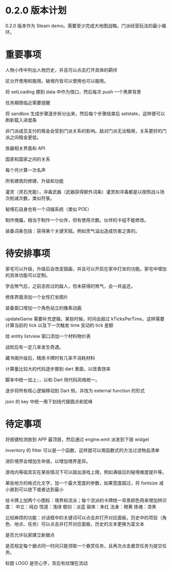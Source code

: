 # 0.2.0 版本计划

0.2.0 版本作为 Steam demo。需要至少完成大地图战略。门派经营玩法的最小循环。

# 重要事项

人物小传中列出人物历史，并且可以点击打开具体的羁绊

区分开使用和服用。破境丹皆可以使用也可以服用。

将 setLoading 挪到 data 中作为借口，然后每次 push 一个黑屏背景

任务期限临近需要提醒

将 sandbox 生成步骤逐步拆分出来，然后每个步骤结束后 setstate，这样便可以刷新载入进度条

非门派成员支付的租金会受到门派关系的影响。敌对门派无法租用，关系更好的门派之间租金更低。

炼器相关界面和 API

国家和国家之间的关系

每个月计算一次名声

所有建筑的修建、升级和功能

灌灵（灵石充能），淬毒武器（武器获得额外词条）灌灵和淬毒都是以按照战斗场次削减次数，类似符箓。

秘境石自身也有一个词缀系统（类似 POE）

制作傀儡，相当于制作一个伙伴，但有使用次数。伙伴的卡组不能修改。

装备词条包括：获得某个关键天赋。例如灵气溢出造成伤害之类的。

# 待安排事项

家宅可以升级，升级后会改变插画，并且可以开启在家中打坐的功能。家宅中增加的具体功能可以定制。

学会煞气后，之前击败过的敌人，但未获得的煞气，会一并返还。

修炼界面添加一个女性打坐图片

装备窗口增加一个角色站立的像素动画

updateGame 需要补充逻辑，某些时候，时间会超过 kTicksPerTime，这样需要计算当前的 tick 以及下一次触发 time 变动的 tick 差额

给 entity listview 窗口添加一个材料物价表

战败后有一定几率发生奇遇。

藏书阁升级后，精炼卡牌时有几率不消耗材料

计算量比较大的代码逐步挪到 dart 里面，以改善效率

脚本中统一加上`;`，以和 Dart 侧代码风格统一。

逐步将所有核心逻辑移动到 Dart 侧，并改为 external function 的形式

json 的 key 中统一用下划线代替圆点和驼峰

# 待定事项

将按键检测放到 APP 最顶层，然后通过 engine.emit 派发到下层 widget

inventory 的 filter 可以是一个函数，这样就可以用函数式的方法过滤物品清单

进阶境界会增加生命值，以增加境界差异。

游戏内等级其实在某些情况下可以超出游戏上限，例如满级后的秘境难度提升等。

某些地方的格式化文字，加一个最大宽度的参数，如果宽度超过，将 fontsize 减小直到可以放下或者达到最小

给卡牌上加两个小图标：境界和流派；每个流派的卡牌统一背景颜色用来增加辨识度：
中立：纯白
悟道：浅绿
御剑：淡蓝
锻体：朱红
法身：橙黄
炼魂：漆黑

比较麻烦的功能：对话框中的关键词可以点击并打开对应面板，历史中的项目（角色、地点、任务）可以点击并打开对应面板，历史的文本更换为富文本

是否允许玩家建立新据点

是否规定每个据点同一时间只能领取一个悬赏任务，且再次点击悬赏任务为提交任务。

标题 LOGO 是空心字，背后有纹理在流动

